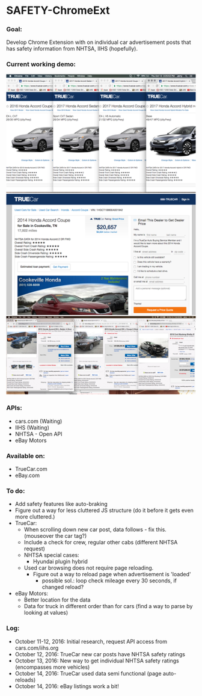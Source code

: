 # SAFETY-ChromeExt

### Goal:  
Develop Chrome Extension with on individual car advertisement posts that has safety information from NHTSA, IIHS (hopefully).

### Current working demo:

![demo1.1](static/img/demo/TC_new.png)
![demo1.2](static/img/demo/TC_used.png)
![demo1.3](static/img/demo/Ebay.png)

### APIs:

- cars.com (Waiting)
- IIHS (Waiting)
- NHTSA - Open API
- eBay Motors

### Available on:

- TrueCar.com
- eBay.com

### To do:

- Add safety features like auto-braking
- Figure out a way for less cluttered JS structure (do it before it gets even more cluttered.)
- TrueCar:
  - When scrolling down new car post, data follows - fix this. (mouseover the car tag?)
  - Include a check for crew, regular other cabs (different NHTSA request)
  - NHTSA special cases:
    - Hyundai plugin hybrid
  - Used car browsing does not require page reloading.
    - Figure out a way to reload page when advertisement is 'loaded'
      - possible sol.: loop check mileage every 30 seconds, if changed reload?
- eBay Motors:
  - Better location for the data
  - Data for truck in different order than for cars (find a way to parse by looking at values)

### Log:

- October 11-12, 2016: Initial research, request API access from cars.com/iihs.org
- October 12, 2016: TrueCar new car posts have NHTSA safety ratings
- October 13, 2016: New way to get individual NHTSA safety ratings (encompasses more vehicles)
- October 14, 2016: TrueCar used data semi functional (page auto-reloads)
- October 14, 2016: eBay listings work a bit!
